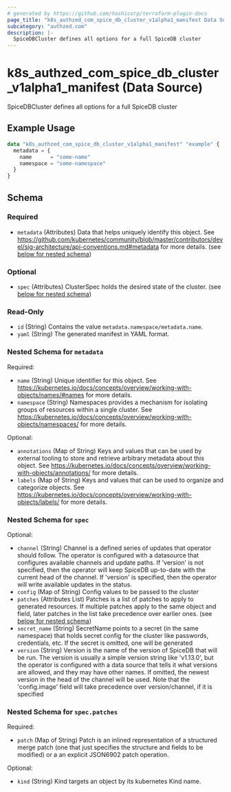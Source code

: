 ```yaml
---
# generated by https://github.com/hashicorp/terraform-plugin-docs
page_title: "k8s_authzed_com_spice_db_cluster_v1alpha1_manifest Data Source - terraform-provider-k8s"
subcategory: "authzed.com"
description: |-
  SpiceDBCluster defines all options for a full SpiceDB cluster
---
```


# k8s_authzed_com_spice_db_cluster_v1alpha1_manifest (Data Source)

SpiceDBCluster defines all options for a full SpiceDB cluster

## Example Usage

```terraform
data "k8s_authzed_com_spice_db_cluster_v1alpha1_manifest" "example" {
  metadata = {
    name      = "some-name"
    namespace = "some-namespace"
  }
}
```

<!-- schema generated by tfplugindocs -->
## Schema

### Required

- `metadata` (Attributes) Data that helps uniquely identify this object. See https://github.com/kubernetes/community/blob/master/contributors/devel/sig-architecture/api-conventions.md#metadata for more details. (see [below for nested schema](#nestedatt--metadata))

### Optional

- `spec` (Attributes) ClusterSpec holds the desired state of the cluster. (see [below for nested schema](#nestedatt--spec))

### Read-Only

- `id` (String) Contains the value `metadata.namespace/metadata.name`.
- `yaml` (String) The generated manifest in YAML format.

<a id="nestedatt--metadata"></a>
### Nested Schema for `metadata`

Required:

- `name` (String) Unique identifier for this object. See https://kubernetes.io/docs/concepts/overview/working-with-objects/names/#names for more details.
- `namespace` (String) Namespaces provides a mechanism for isolating groups of resources within a single cluster. See https://kubernetes.io/docs/concepts/overview/working-with-objects/namespaces/ for more details.

Optional:

- `annotations` (Map of String) Keys and values that can be used by external tooling to store and retrieve arbitrary metadata about this object. See https://kubernetes.io/docs/concepts/overview/working-with-objects/annotations/ for more details.
- `labels` (Map of String) Keys and values that can be used to organize and categorize objects. See https://kubernetes.io/docs/concepts/overview/working-with-objects/labels/ for more details.


<a id="nestedatt--spec"></a>
### Nested Schema for `spec`

Optional:

- `channel` (String) Channel is a defined series of updates that operator should follow. The operator is configured with a datasource that configures available channels and update paths. If 'version' is not specified, then the operator will keep SpiceDB up-to-date with the current head of the channel. If 'version' is specified, then the operator will write available updates in the status.
- `config` (Map of String) Config values to be passed to the cluster
- `patches` (Attributes List) Patches is a list of patches to apply to generated resources. If multiple patches apply to the same object and field, later patches in the list take precedence over earlier ones. (see [below for nested schema](#nestedatt--spec--patches))
- `secret_name` (String) SecretName points to a secret (in the same namespace) that holds secret config for the cluster like passwords, credentials, etc. If the secret is omitted, one will be generated
- `version` (String) Version is the name of the version of SpiceDB that will be run. The version is usually a simple version string like 'v1.13.0', but the operator is configured with a data source that tells it what versions are allowed, and they may have other names. If omitted, the newest version in the head of the channel will be used. Note that the 'config.image' field will take precedence over version/channel, if it is specified

<a id="nestedatt--spec--patches"></a>
### Nested Schema for `spec.patches`

Required:

- `patch` (Map of String) Patch is an inlined representation of a structured merge patch (one that just specifies the structure and fields to be modified) or a an explicit JSON6902 patch operation.

Optional:

- `kind` (String) Kind targets an object by its kubernetes Kind name.
